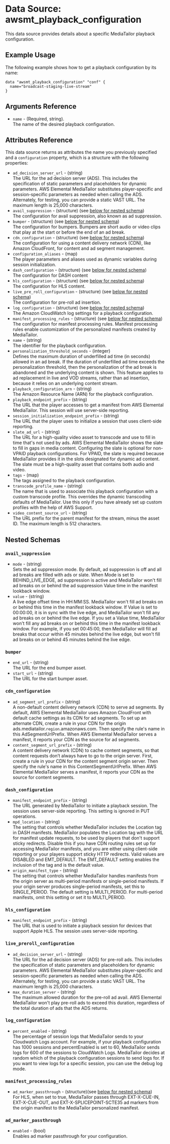 # Data Source: awsmt_playback_configuration

This data source provides details about a specific MediaTailor playback configuration.
## Example Usage

The following example shows how to get a playback configuration by its name:

```
data "awsmt_playback_configuration" "conf" {
  name="broadcast-staging-live-stream"
}
```

## Arguments Reference

* `name` - (Required, string). <br/>The name of the desired playback configuration.

## Attributes Reference

This data source returns as attributes the name you previously specified and a `configuration` property, 
which is a structure with the following properties:

- `ad_decision_server_url` - (string) <br/> The URL for the ad decision server (ADS). This includes the specification
   of static parameters and placeholders for dynamic parameters. AWS Elemental
   MediaTailor substitutes player-specific and session-specific parameters as
   needed when calling the ADS. Alternately, for testing, you can provide a static VAST URL. The maximum length is 25,000 characters.
- `avail_suppression` - (structure) (see [below for nested schema](#avail_suppression))<br/>
  The configuration for avail suppression, also known as ad suppression.
- `bumper` - (structure) (see [below for nested schema](#bumper))<br/>
  The configuration for bumpers. Bumpers are short audio or video clips that play at the start or before the end of an ad break.
- `cdn_configuration` - (structure) (see [below for nested schema](#cdn_configuration))<br/>
  The configuration for using a content delivery network (CDN), like Amazon
  CloudFront, for content and ad segment management.
- `configuration_aliases` - (map)<br/>
  The player parameters and aliases used as dynamic variables during session initialization.
- `dash_configuration` - (structure) (see [below for nested schema](#dash_configuration))<br/>
  The configuration for DASH content
- `hls_configuration` - (structure) (see [below for nested schema](#hls_configuration))<br/>
  The configuration for HLS content.
- `live_pre_roll_configuration` - (structure) (see [below for nested schema](#live_pre_roll_configuration))<br/>
  The configuration for pre-roll ad insertion.
- `log_configuration` - (structure) (see [below for nested schema](#log_configuration))<br/>
  The Amazon CloudWatch log settings for a playback configuration.
- `manifest_processing_rules` - (structure) (see [below for nested schema](#manifest_processing_rules))<br/>
  The configuration for manifest processing rules. Manifest processing rules
  enable customization of the personalized manifests created by MediaTailor.
- `name` - (string)<br/>
  The identifier for the playback configuration.
- `personalization_threshold_seconds` - (integer)<br/>
  Defines the maximum duration of underfilled ad time (in seconds) allowed
  in an ad break. If the duration of underfilled ad time exceeds the personalization
  threshold, then the personalization of the ad break is abandoned and the
  underlying content is shown. This feature applies to ad replacement in live
  and VOD streams, rather than ad insertion, because it relies on an underlying
  content stream.
- `playback_configuration_arn` - (string)<br/>
  The Amazon Resource Name (ARN) for the playback configuration.
- `playback_endpoint_prefix` - (string)<br/>
  The URL that the player accesses to get a manifest from AWS Elemental MediaTailor.
  This session will use server-side reporting.
- `session_initialization_endpoint_prefix` - (string)<br/>
  The URL that the player uses to initialize a session that uses client-side
  reporting.
- `slate_ad_url` - (string)<br/>
  The URL for a high-quality video asset to transcode and use to fill in time
  that's not used by ads. AWS Elemental MediaTailor shows the slate to fill
  in gaps in media content. Configuring the slate is optional for non-VPAID
  playback configurations. For VPAID, the slate is required because MediaTailor
  provides it in the slots designated for dynamic ad content. The slate must
  be a high-quality asset that contains both audio and video.
- `tags` - (map)<br/>
  The tags assigned to the playback configuration.
- `transcode_profile_name` - (string)<br/>
  The name that is used to associate this playback configuration with a custom
  transcode profile. This overrides the dynamic transcoding defaults of MediaTailor.
  Use this only if you have already set up custom profiles with the help of
  AWS Support.
- `video_content_source_url` - (string)<br/>
  The URL prefix for the parent manifest for the stream, minus the asset ID.
  The maximum length is 512 characters.


## Nested Schemas

<a id="avail_suppression"></a>
### `avail_suppression`

* `mode` - (string)<br/>
  Sets the ad suppression mode. By default, ad suppression is off and all ad
  breaks are filled with ads or slate. When Mode is set to BEHIND_LIVE_EDGE,
  ad suppression is active and MediaTailor won't fill ad breaks on or behind
  the ad suppression Value time in the manifest lookback window.
* `value` - (string)<br/>
  A live edge offset time in HH:MM:SS. MediaTailor won't fill ad breaks on
  or behind this time in the manifest lookback window. If Value is set to 00:00:00,
  it is in sync with the live edge, and MediaTailor won't fill any ad breaks
  on or behind the live edge. If you set a Value time, MediaTailor won't fill
  any ad breaks on or behind this time in the manifest lookback window. For
  example, if you set 00:45:00, then MediaTailor will fill ad breaks that occur
  within 45 minutes behind the live edge, but won't fill ad breaks on or behind
  45 minutes behind the live edge.

<a id="bumper"></a>
### `bumper`

* `end_url` - (string)<br/>
  The URL for the end bumper asset.
* `start_url` - (string)<br/>
  The URL for the start bumper asset.

<a id="cdn_configuration"></a>
### `cdn_configuration`

* `ad_segment_url_prefix` - (string)<br/>
A non-default content delivery network (CDN) to serve ad segments. By default,
AWS Elemental MediaTailor uses Amazon CloudFront with default cache settings
as its CDN for ad segments. To set up an alternate CDN, create a rule in
your CDN for the origin ads.mediatailor.`region`.amazonaws.com. Then specify
the rule's name in this AdSegmentUrlPrefix. When AWS Elemental MediaTailor
serves a manifest, it reports your CDN as the source for ad segments.
* `content_segment_url_prefix` - (string) <br/>
A content delivery network (CDN) to cache content segments, so that content
requests don’t always have to go to the origin server. First, create a
rule in your CDN for the content segment origin server. Then specify the
rule's name in this ContentSegmentUrlPrefix. When AWS Elemental MediaTailor
serves a manifest, it reports your CDN as the source for content segments.


<a id="dash_configuration"></a>
### `dash_configuration`

* `manifest_endpoint_prefix` - (string) <br/>
  The URL generated by MediaTailor to initiate a playback session. The session
  uses server-side reporting. This setting is ignored in PUT operations.
* `mpd_location` - (string) <br/>
  The setting that controls whether MediaTailor includes the Location tag in
  DASH manifests. MediaTailor populates the Location tag with the URL for manifest
  update requests, to be used by players that don't support sticky redirects.
  Disable this if you have CDN routing rules set up for accessing MediaTailor
  manifests, and you are either using client-side reporting or your players
  support sticky HTTP redirects. Valid values are DISABLED and EMT_DEFAULT.
  The EMT_DEFAULT setting enables the inclusion of the tag and is the default
  value.
* `origin_manifest_type` - (string) <br/>
  The setting that controls whether MediaTailor handles manifests from the
  origin server as multi-period manifests or single-period manifests. If your
  origin server produces single-period manifests, set this to SINGLE_PERIOD.
  The default setting is MULTI_PERIOD. For multi-period manifests, omit this
  setting or set it to MULTI_PERIOD.


<a id="hls_configuration"></a>
### `hls_configuration`

* `manifest_endpoint_prefix` - (string)<br/>
  The URL that is used to initiate a playback session for devices that support
  Apple HLS. The session uses server-side reporting.

<a id="live_preroll_configuration"></a>
### `live_preroll_configuration`

* `ad_decision_server_url` - (string)<br/>
  The URL for the ad decision server (ADS) for pre-roll ads. This includes
  the specification of static parameters and placeholders for dynamic parameters.
  AWS Elemental MediaTailor substitutes player-specific and session-specific
  parameters as needed when calling the ADS. Alternately, for testing, you
  can provide a static VAST URL. The maximum length is 25,000 characters.
* `max_duration_server` - (string)<br/>
  The maximum allowed duration for the pre-roll ad avail. AWS Elemental MediaTailor
  won't play pre-roll ads to exceed this duration, regardless of the total
  duration of ads that the ADS returns.

<a id="log_configuration"></a>
### `log_configuration`

* `percent_enabled` - (string)<br/>
  The percentage of session logs that MediaTailor sends to your Cloudwatch
  Logs account. For example, if your playback configuration has 1000 sessions
  and percentEnabled is set to 60, MediaTailor sends logs for 600 of the sessions
  to CloudWatch Logs. MediaTailor decides at random which of the playback configuration
  sessions to send logs for. If you want to view logs for a specific session,
  you can use the debug log mode.

<a id="manifest_processing_rules"></a>
### `manifest_processing_rules`

* `ad_marker_passthrough` - (structure)(see [below for nested schema](#ad_marker_passthrough))<br/>
  For HLS, when set to true, MediaTailor passes through EXT-X-CUE-IN, EXT-X-CUE-OUT,
  and EXT-X-SPLICEPOINT-SCTE35 ad markers from the origin manifest to the MediaTailor
  personalized manifest.

<a id="ad_marker_passthrough"></a>
### `ad_marker_passthrough`

* `enabled` - (bool)<br/>
  Enables ad marker passthrough for your configuration.
